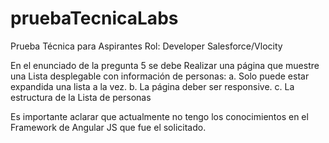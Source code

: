 # pruebaTecnicaLabs
Prueba Técnica para Aspirantes
Rol: Developer Salesforce/Vlocity

En el enunciado de la pregunta 5 se debe Realizar una página que muestre una Lista desplegable
con información de personas:
a. Solo puede estar expandida una lista a la vez.
b. La página deber ser responsive.
c. La estructura de la Lista de personas

Es importante aclarar que actualmente no tengo los conocimientos en el Framework de Angular JS que fue el solicitado. 
